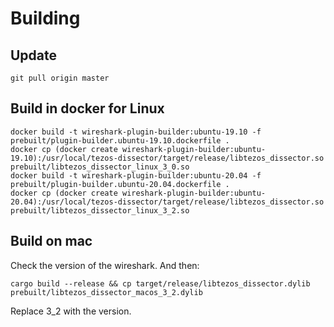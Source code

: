 # Building

## Update

```
git pull origin master
```

## Build in docker for Linux

```
docker build -t wireshark-plugin-builder:ubuntu-19.10 -f prebuilt/plugin-builder.ubuntu-19.10.dockerfile .
docker cp (docker create wireshark-plugin-builder:ubuntu-19.10):/usr/local/tezos-dissector/target/release/libtezos_dissector.so prebuilt/libtezos_dissector_linux_3_0.so
docker build -t wireshark-plugin-builder:ubuntu-20.04 -f prebuilt/plugin-builder.ubuntu-20.04.dockerfile .
docker cp (docker create wireshark-plugin-builder:ubuntu-20.04):/usr/local/tezos-dissector/target/release/libtezos_dissector.so prebuilt/libtezos_dissector_linux_3_2.so
```

## Build on mac

Check the version of the wireshark. And then:

```
cargo build --release && cp target/release/libtezos_dissector.dylib prebuilt/libtezos_dissector_macos_3_2.dylib
```

Replace 3_2 with the version.
